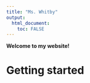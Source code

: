 ```yaml
---
title: "Ms. Whitby"
output: 
  html_document:
    toc: FALSE
---
```





**Welcome to my website!**


# Getting started

